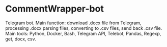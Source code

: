 # CommentWrapper-bot
Telegram bot. 
Main function: download .docx file from Telegram, processing .docx parsing files, converting to .csv files, send back .csv file. 
Main tools: Python, Docker, Bash, Telegram API, Telebot, Pandas, Regexp, get, docx, csv.

